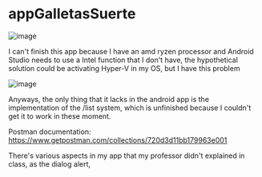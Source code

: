 # appGalletasSuerte

![image](https://i.ibb.co/m6SKwjp/1.png)

I can't finish this app because I have an amd ryzen processor and Android Studio needs to use a Intel function that I don't have, the hypothetical solution could be activating Hyper-V in my OS, but I have this problem 

![image](https://i.ibb.co/9GKH1XH/2.png)

Anyways, the only thing that it lacks in the android app is the implementation of the /list system, which is unfinished because I couldn't get it to work in these moment.

Postman documentation: https://www.getpostman.com/collections/720d3d11bb179963e001

There's various aspects in my app that my professor didn't explained in class, as the dialog alert, 
